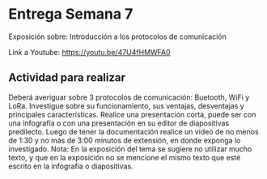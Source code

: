 # Entrega Semana 7

Exposición sobre: Introducción a los protocolos de comunicación

Link a Youtube: https://youtu.be/47U4fHMWFA0

## Actividad para realizar
Deberá averiguar sobre 3 protocolos de comunicación: Buetooth, WiFi y LoRa. Investigue sobre
su funcionamiento, sus ventajas, desventajas y principales características.
Realice una presentación corta, puede ser con una infografía o con una presentación en su
editor de diapositivas predilecto.
Luego de tener la documentación realice un video de no menos de 1:30 y no más de 3:00
minutos de extensión, en donde exponga lo investigado.
Nota: En la exposición del tema se sugiere no utilizar mucho texto, y que en la exposición
no se mencione el mismo texto que esté escrito en la infografía o diapositivas.
